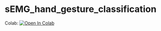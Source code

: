 # sEMG_hand_gesture_classification


Colab:
[![Open In Colab](https://colab.research.google.com/assets/colab-badge.svg)](https://colab.research.google.com/github/i1idan/sEMG_hand_gesture_classification/blob/main/SEMG.ipynb)
